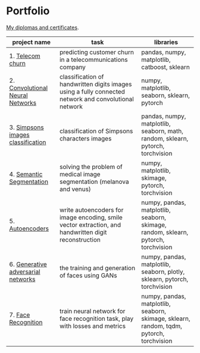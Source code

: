 # Portfolio

[My diplomas and certificates](https://github.com/Aalfaa/portfolio/tree/main/Diplomas_and_certificates).

|project name|task|libraries|
|-|--------|---|
|1. [Telecom churn](https://github.com/Aalfaa/portfolio/blob/main/Project_1_Telecom_churn/Project_1_Telecom_churn.ipynb)|predicting customer churn in a telecommunications company|pandas, numpy, matplotlib, catboost, sklearn|
|2. [Convolutional Neural Networks](https://github.com/Aalfaa/portfolio/blob/main/Project_2_CNN/Project_2_CNN.ipynb)|classification of handwritten digits images using a fully connected network and convolutional network|numpy, matplotlib, seaborn, sklearn, pytorch|
|3. [Simpsons images classification](https://github.com/Aalfaa/portfolio/blob/main/Project_3_Simpsons_image_classification/Project_3_Simpsons_vgg16.ipynb)|classification of Simpsons characters images|pandas, numpy, matplotlib, seaborn, math, random, sklearn, pytorch, torchvision|
|4. [Semantic Segmentation](https://github.com/Aalfaa/portfolio/blob/main/Project_4_Semantic_segmentation/Project_4_Semantic_segmentation.ipynb)|solving the problem of medical image segmentation (melanova and venus)|numpy, matplotlib, skimage, pytorch, torchvision|
|5. [Autoencoders](https://github.com/Aalfaa/portfolio/blob/main/Project_5_Autoencoders/Project_5_Autoencoders.ipynb)|write autoencoders for image encoding, smile vector extraction, and handwritten digit reconstruction|numpy, pandas, matplotlib, seaborn, skimage, random, sklearn, pytorch, torchvision|
|6. [Generative adversarial networks](https://github.com/Aalfaa/portfolio/blob/main/Project_6_GAN/Project_6_GAN.ipynb)|the training and generation of faces using GANs|numpy, pandas, matplotlib, seaborn, plotly, sklearn, pytorch, torchvision|
|7. [Face Recognition](https://github.com/Aalfaa/portfolio/blob/main/Project_7_Face_recognition/Project_7_Face_recognition.ipynb)| train neural network for face recognition task, play with losses and metrics|numpy, pandas, matplotlib, seaborn, skimage, sklearn, random, tqdm, pytorch, torchvision|

